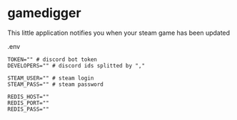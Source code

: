 # gamedigger

This little application notifies you when your steam game has been updated

.env

```
TOKEN="" # discord bot token
DEVELOPERS="" # discord ids splitted by ","

STEAM_USER="" # steam login
STEAM_PASS="" # steam password

REDIS_HOST=""
REDIS_PORT=""
REDIS_PASS=""
```
